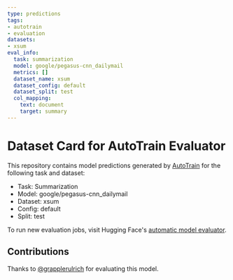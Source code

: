 ```yaml
---
type: predictions
tags:
- autotrain
- evaluation
datasets:
- xsum
eval_info:
  task: summarization
  model: google/pegasus-cnn_dailymail
  metrics: []
  dataset_name: xsum
  dataset_config: default
  dataset_split: test
  col_mapping:
    text: document
    target: summary
---
```

# Dataset Card for AutoTrain Evaluator

This repository contains model predictions generated by [AutoTrain](https://huggingface.co/autotrain) for the following task and dataset:

* Task: Summarization
* Model: google/pegasus-cnn_dailymail
* Dataset: xsum
* Config: default
* Split: test

To run new evaluation jobs, visit Hugging Face's [automatic model evaluator](https://huggingface.co/spaces/autoevaluate/model-evaluator).

## Contributions

Thanks to [@grapplerulrich](https://huggingface.co/grapplerulrich) for evaluating this model.